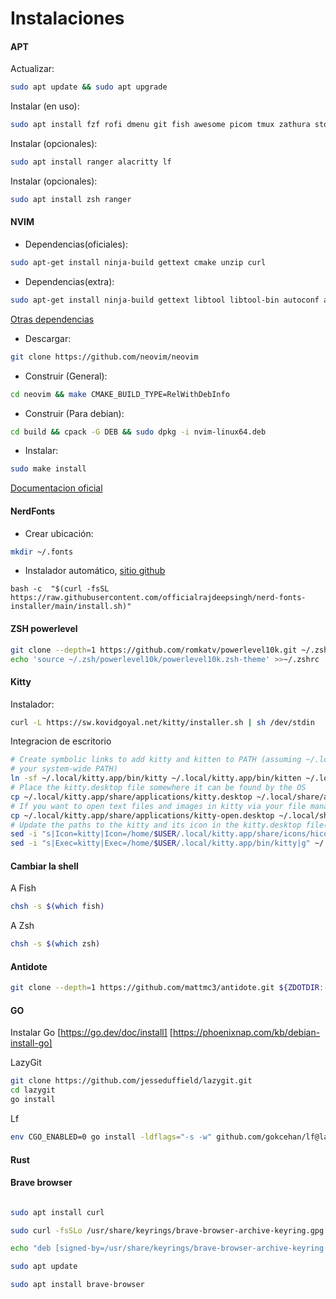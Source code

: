 # Instalaciones


#### APT

Actualizar:

``` bash
sudo apt update && sudo apt upgrade
```


Instalar (en uso):
``` bash
sudo apt install fzf rofi dmenu git fish awesome picom tmux zathura stow zsh curl  copyq stow gpick htop
```

Instalar (opcionales):
``` bash
sudo apt install ranger alacritty lf
```

Instalar (opcionales):
``` bash
sudo apt install zsh ranger 
```



#### NVIM

- Dependencias(oficiales):
``` bash
sudo apt-get install ninja-build gettext cmake unzip curl
```

- Dependencias(extra):
``` bash
sudo apt-get install ninja-build gettext libtool libtool-bin autoconf automake cmake g++ pkg-config unzip
```
[ Otras dependencias ]( https://github.com/neovim/neovim/blob/master/BUILD.md#build-prerequisites )


- Descargar:

```bash 
git clone https://github.com/neovim/neovim

```

- Construir (General):
```bash 
cd neovim && make CMAKE_BUILD_TYPE=RelWithDebInfo
```


- Construir (Para debian):
```bash 
cd build && cpack -G DEB && sudo dpkg -i nvim-linux64.deb
```



- Instalar:

```bash 
sudo make install
```

[Documentacion oficial](https://github.com/neovim/neovim/blob/master/BUILD.md)


#### NerdFonts

- Crear ubicación:
```bash
mkdir ~/.fonts
```


- Instalador automático, [sitio github](https://github.com/officialrajdeepsingh/nerd-fonts-installer)
``` 
bash -c  "$(curl -fsSL https://raw.githubusercontent.com/officialrajdeepsingh/nerd-fonts-installer/main/install.sh)" 
```

#### ZSH powerlevel
```bash
git clone --depth=1 https://github.com/romkatv/powerlevel10k.git ~/.zsh/powerlevel10k
echo 'source ~/.zsh/powerlevel10k/powerlevel10k.zsh-theme' >>~/.zshrc
```


#### Kitty


Instalador:
``` bash
curl -L https://sw.kovidgoyal.net/kitty/installer.sh | sh /dev/stdin

```
Integracion de escritorio

``` bash
# Create symbolic links to add kitty and kitten to PATH (assuming ~/.local/bin is in
# your system-wide PATH)
ln -sf ~/.local/kitty.app/bin/kitty ~/.local/kitty.app/bin/kitten ~/.local/bin/
# Place the kitty.desktop file somewhere it can be found by the OS
cp ~/.local/kitty.app/share/applications/kitty.desktop ~/.local/share/applications/
# If you want to open text files and images in kitty via your file manager also add the kitty-open.desktop file
cp ~/.local/kitty.app/share/applications/kitty-open.desktop ~/.local/share/applications/
# Update the paths to the kitty and its icon in the kitty.desktop file(s)
sed -i "s|Icon=kitty|Icon=/home/$USER/.local/kitty.app/share/icons/hicolor/256x256/apps/kitty.png|g" ~/.local/share/applications/kitty*.desktop
sed -i "s|Exec=kitty|Exec=/home/$USER/.local/kitty.app/bin/kitty|g" ~/.local/share/applications/kitty*.desktop
```
#### Cambiar la shell

A Fish
``` bash
chsh -s $(which fish)
```

A Zsh

```bash
chsh -s $(which zsh)
```

#### Antidote

``` bash
git clone --depth=1 https://github.com/mattmc3/antidote.git ${ZDOTDIR:-$HOME}/.zsh/antidote

```
#### GO
Instalar Go
[https://go.dev/doc/install]
[https://phoenixnap.com/kb/debian-install-go]

LazyGit
``` bash
git clone https://github.com/jesseduffield/lazygit.git
cd lazygit
go install
```

Lf
``` bash
env CGO_ENABLED=0 go install -ldflags="-s -w" github.com/gokcehan/lf@latest
```

#### Rust






#### Brave browser

``` bash

sudo apt install curl

sudo curl -fsSLo /usr/share/keyrings/brave-browser-archive-keyring.gpg https://brave-browser-apt-release.s3.brave.com/brave-browser-archive-keyring.gpg

echo "deb [signed-by=/usr/share/keyrings/brave-browser-archive-keyring.gpg] https://brave-browser-apt-release.s3.brave.com/ stable main"|sudo tee /etc/apt/sources.list.d/brave-browser-release.list

sudo apt update

sudo apt install brave-browser
```
